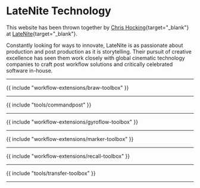 # LateNite Technology

This website has been thrown together by [Chris Hocking](https://twitter.com/chrisatlatenite){target="_blank"} at [LateNite](https://latenitefilms.com/technology){target="_blank"}.

Constantly looking for ways to innovate, LateNite is as passionate about production and post production as it is storytelling. Their pursuit of creative excellence has seen them work closely with global cinematic technology companies to craft post workflow solutions and critically celebrated software in-house.

---

{{ include "workflow-extensions/braw-toolbox" }}

---

{{ include "tools/commandpost" }}

---

{{ include "workflow-extensions/gyroflow-toolbox" }}

---

{{ include "workflow-extensions/marker-toolbox" }}

---

{{ include "workflow-extensions/recall-toolbox" }}

---

{{ include "tools/transfer-toolbox" }}

---
